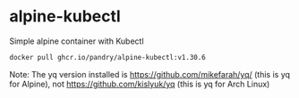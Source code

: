 # alpine-kubectl
Simple alpine container with Kubectl

```bash
docker pull ghcr.io/pandry/alpine-kubectl:v1.30.6
```

Note: The yq version installed is https://github.com/mikefarah/yq/ (this is yq for Alpine), not https://github.com/kislyuk/yq (this is yq for Arch Linux)
